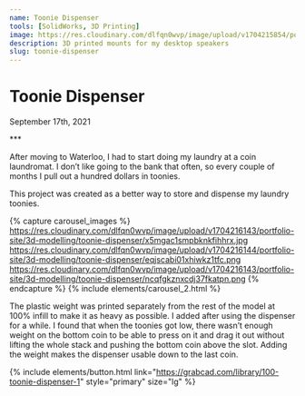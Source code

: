 ```yaml
---
name: Toonie Dispenser
tools: [SolidWorks, 3D Printing]
image: https://res.cloudinary.com/dlfqn0wvp/image/upload/v1704215854/portfolio-site/3d-modelling/toonie-dispenser/zfyyocqyjc5d5lve3bjl.jpg
description: 3D printed mounts for my desktop speakers
slug: toonie-dispenser
---
```


# Toonie Dispenser
<p class="post-metadata text-muted">
  September 17th, 2021
</p>
***

After moving to Waterloo, I  had to start doing my laundry at a coin laundromat. I don’t like going to the bank that often, so every couple of months I pull out a hundred dollars in toonies. 

This project was created as a better way to store and dispense my laundry toonies.

{% capture carousel_images %}
https://res.cloudinary.com/dlfqn0wvp/image/upload/v1704216143/portfolio-site/3d-modelling/toonie-dispenser/x5mgac1smpbknkfihhrx.jpg
https://res.cloudinary.com/dlfqn0wvp/image/upload/v1704216144/portfolio-site/3d-modelling/toonie-dispenser/eqjscabi01xhiwkz1tfc.png
https://res.cloudinary.com/dlfqn0wvp/image/upload/v1704216143/portfolio-site/3d-modelling/toonie-dispenser/ncqfgkznxcdj37fkatpn.png
{% endcapture %}
{% include elements/carousel_2.html %}

The plastic weight was printed separately from the rest of the model at 100% infill to make it as heavy as possible. I added after using the dispenser for a while. I found that when the toonies got low, there wasn’t enough weight on the bottom coin to be able to press on it and drag it out without lifting the whole stack and pushing the bottom coin above the slot. Adding the weight makes the dispenser usable down to the last coin.

{% include elements/button.html link="https://grabcad.com/library/100-toonie-dispenser-1" style="primary" size="lg" %}